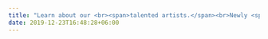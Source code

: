 ```yaml
---
title: "Learn about our <br><span>talented artists.</span><br>Newly <span>emerging</span> or <span>seasoned</span>, <br>we welcome all!"
date: 2019-12-23T16:48:28+06:00
---
```

